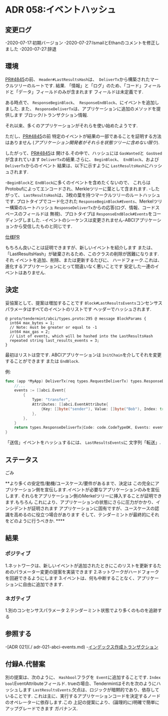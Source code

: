 # ADR 058:イベントハッシュ

## 変更ログ

-2020-07-17:初期バージョン
-2020-07-27:IsmailとEthanのコメントを修正しました
-2020-07-27:辞退

## 環境

[PR#4845](https://github.com/tendermint/tendermint/pull/4845)の前、
`Header#LastResultsHash`は、` DeliverTx`から構築されたマークルツリーのルートです.
結果. 「情報」と「ログ」のため、「コード」フィールドと「データ」フィールドのみが含まれます
フィールドは未定義です.

ある時点で、 `ResponseBeginBlock`、` ResponseEndBlock`、にイベントを追加しました.
また、 `ResponseDeliverTx`は、アプリケーションに追加のメソッドを提供します
ブロック/トランザクション情報.

それ以来、多くのアプリケーションがそれらを使い始めたようです.

ただし、[PR#4845](https://github.com/tendermint/tendermint/pull/4845)の前
特定のイベントが結果の一部であることを証明する方法はありません
(_アプリケーション開発者がそれらを状態ツリーに含めない限り_).

したがって、[PR#4845](https://github.com/tendermint/tendermint/pull/4845)は
開ける.その中で、ハッシュには `GasWanted`と` GasUsed`が含まれています
`DeliverTx`の結果.さらに、 `BeginBlock`、` EndBlock`、および `DeliverTx`からのイベント
結果は、以下に示すように `LastResultsHash`にハッシュされます.

-`BeginBlock`と `EndBlock`に多くのイベントを含めたくないので、
  これらはProtobufによってエンコードされ、Merkleツリーに葉として含まれます.
-したがって、 `LastResultsHash`は、3枚の葉を持つマークルツリーのルートハッシュです.
  プロトタイプでコード化された `ResponseBeginBlock#Events`、Merkelツリー構築のルートハッシュ
  `ResponseDeliverTx`からの応答(ログ、情報、コードスペースのフィールドは
  無視)、プロトタイプは `ResponseEndBlock#Events`をコーディングしました.
-イベントのシーケンスは変更されません-ABCIアプリケーションから受信したものと同じです.

[仕様PR](https://github.com/tendermint/spec/pull/97/files)

もちろん良いことは証明できますが、新しいイベントを紹介します
または、「LastResultsHash」が破棄されるため、このクラスの削除が困難になります.それ
イベントを追加、削除、または更新するたびに、
ハードフォーク.これは、進化するアプリケーションにとって間違いなく悪いことです
安定した一連のイベントはありません.

## 決定

妥協案として、提案は増加することです
`Block#LastResultsEvents`コンセンサスパラメータはすべてのイベントのリストです
ヘッダーでハッシュされます.
```
@ proto/tendermint/abci/types.proto:295 @ message BlockParams {
  int64 max_bytes = 1;
  // Note: must be greater or equal to -1
  int64 max_gas = 2;
  // List of events, which will be hashed into the LastResultsHash
  repeated string last_results_events = 3;
}
```

最初はリストは空です. ABCIアプリケーションは `InitChain`を介してそれを変更することができます
または `EndBlock`.

例:

```go
func (app *MyApp) DeliverTx(req types.RequestDeliverTx) types.ResponseDeliverTx {
    //...
    events := []abci.Event{
        {
            Type: "transfer",
            Attributes: []abci.EventAttribute{
                {Key: []byte("sender"), Value: []byte("Bob"), Index: true},
            },
        },
    }
    return types.ResponseDeliverTx{Code: code.CodeTypeOK, Events: events}
}
```

「送信」イベントをハッシュするには、 `LastResultsEvents`に
文字列「転送」.

## ステータス

ごみ

**より多くの安定性/動機/ユースケース/要件があるまで、決定は
この完全にアプリケーション側を宣伝します.イベントが必要なアプリケーションのみを宣伝します.
それらをアプリケーション側のMerkelツリーに挿入することが証明できます.もちろん
これにより、アプリケーションの状態にさらに圧力がかかり、インシデントが証明されます
アプリケーションに固有ですが、ユースケースの認識を高めるのに役立つ場合があります
そして、テンダーミントが最終的にそれをどのように行うべきか. ****

## 結果

### ポジティブ

1.ネットワークは、新しいイベントが追加されたときにこのリストを更新するためのパラメーター変更の提案を実装できます
2.ネットワークがハードフォークを回避できるようにします
3.イベントは、何も中断することなく、アプリケーションに自由に追加できます.

### ネガティブ

1.別のコンセンサスパラメータ
2.テンダーミント状態でより多くのものを追跡する

## 参照する

-[ADR 021](./ adr-021-abci-events.md)
-[インデックス作成トランザクション](../app-dev/indexing-transactions.md)

## 付録A.代替案

別の提案は、次のように、 `Hashbool`フラグを` Event`に追加することです.
`Index bool`EventAttributeフィールド. trueの場合、Tendermintはそれを次のようにハッシュします
`LastResultsEvents`.欠点は、ロジックが暗黙的であり、依存していることです.
これは主に、実行するアプリケーションコードを決定するノードのオペレーターに依存します.この
上記の提案により、(論理的に)明確で簡単にアップグレードできます
ガバナンス.
